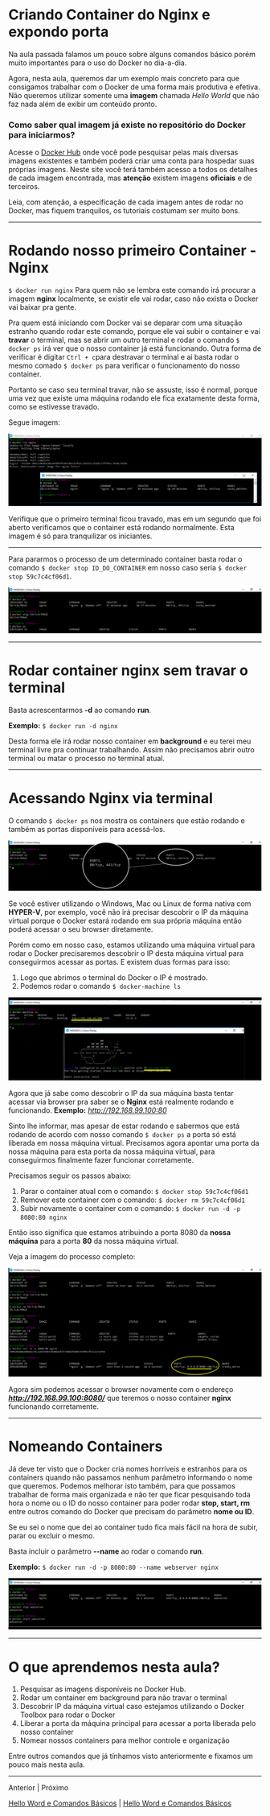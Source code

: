 # Criando Container do Nginx e expondo porta

Na aula passada falamos um pouco sobre alguns comandos básico porém muito importantes para o uso do Docker no dia-a-dia.

Agora, nesta aula, queremos dar um exemplo mais concreto para que consigamos trabalhar com o Docker de uma forma mais produtiva e efetiva. Não queremos utilizar somente uma **imagem** chamada _Hello World_ que não faz nada além de exibir um conteúdo pronto.

### Como saber qual imagem já existe no repositório do Docker para iniciarmos?

Acesse o [Docker Hub](https://hub.docker.com) onde você pode pesquisar pelas mais diversas imagens existentes e também poderá criar uma conta para hospedar suas próprias imagens. Neste site você terá também acesso a todos os detalhes de cada imagem encontrada, mas **atenção** existem imagens **oficiais** e de terceiros.

Leia, com atenção, a especificação de cada imagem antes de rodar no Docker, mas fiquem tranquilos, os tutoriais costumam ser muito bons.

***

# Rodando nosso primeiro Container - Nginx

`$ docker run nginx` Para quem não se lembra este comando irá procurar a imagem **nginx** localmente, se existir ele vai rodar, caso não exista o Docker vai baixar pra gente.

Pra quem está iniciando com Docker vai se deparar com uma situação estranho quando rodar este comando, porque ele vai subir o container e vai **travar** o terminal, mas se abrir um outro terminal e rodar o comando `$ docker ps` irá ver que o nosso container já está funcionando. Outra forma de verificar é digitar `Ctrl + c`para destravar o terminal e ai basta rodar o mesmo comado `$ docker ps` para verificar o funcionamento do nosso container.

Portanto se caso seu terminal travar, não se assuste, isso é normal, porque uma vez que existe uma máquina rodando ele fica exatamente desta forma, como se estivesse travado.

Segue imagem:

![Docker run nginx](./images/docker-run-nginx.png "Docker run nginx")

Verifique que o primeiro terminal ficou travado, mas em um segundo que foi aberto verificamos que o container está rodando normalmente. Esta imagem é só para tranquilizar os iniciantes.

***
Para pararmos o processo de um determinado container basta rodar o comando `$ docker stop ID_DO_CONTAINER` em nosso caso seria `$ docker stop 59c7c4cf06d1`.

![Docker run stop](./images/docker-run-stop.png "Docker run stop")

***

# Rodar container nginx sem travar o terminal

Basta acrescentarmos **-d** ao comando **run**.

**Exemplo:** `$ docker run -d nginx`

Desta forma ele irá rodar nosso container em **background** e eu terei meu terminal livre pra continuar trabalhando. Assim não precisamos abrir outro terminal ou matar o processo no terminal atual.

***

# Acessando Nginx via terminal

O comando `$ docker ps` nos mostra os containers que estão rodando e também as portas disponíveis para acessá-los.

![Docker posts](./images/docker-ports.png "Docker ports")

Se você estiver utilizando o Windows, Mac ou Linux de forma nativa com **HYPER-V**, por exemplo, você não irá precisar descobrir o IP da máquina virtual porque o Docker estará rodando em sua própria máquina então poderá acessar o seu browser diretamente.

Porém como em nosso caso, estamos utilizando uma máquina virtual para rodar o Docker precisaremos descobrir o IP desta máquina virtual para conseguirmos acessar as portas. E existem duas formas para isso:

1. Logo que abrimos o terminal do Docker o IP é mostrado.
2. Podemos rodar o comando `$ docker-machine ls`

![Docker Machine IP](./images/docker-machine-ip.png "Docker Machine IP")

Agora que já sabe como descobrir o IP da sua máquina basta tentar acessar via browser pra saber se o **Nginx** está realmente rodando e funcionando. **Exemplo:** _http://192.168.99.100:80_

Sinto lhe informar, mas apesar de estar rodando e sabermos que está rodando de acordo com nosso comando `$ docker ps` a porta só está liberada em nossa máquina virtual. Precisamos agora apontar uma porta da nossa máquina para esta porta da nossa máquina virtual, para conseguirmos finalmente fazer funcionar corretamente.

Precisamos seguir os passos abaixo:

1. Parar o container atual com o comando: `$ docker stop 59c7c4cf06d1`
2. Remover este container com o comando: `$ docker rm 59c7c4cf06d1`
3. Subir novamente o container com o comando: `$ docker run -d -p 8080:80 nginx`

Então isso significa que estamos atribuindo a porta 8080 da **nossa máquina** para a porta **80** da nossa máquina virtual.

Veja a imagem do processo completo:

![Docker Expondo Porta](./images/docker-expondo-porta.png "Docker Expondo Porta")

Agora sim podemos acessar o browser novamente com o endereço **_http://192.168.99.100:8080/_** que teremos o nosso container **nginx** funcionando corretamente.

***

# Nomeando Containers

Já deve ter visto que o Docker cria nomes horríveis e estranhos para os containers quando não passamos nenhum parâmetro informando o nome que queremos. Podemos melhorar isto também, para que possamos trabalhar de forma mais organizada e não ter que ficar pesquisando toda hora o nome ou o ID do nosso container para poder rodar **stop, start, rm** entre outros comando do Docker que precisam do parâmetro **nome ou ID**.

Se eu sei o nome que dei ao container tudo fica mais fácil na hora de subir, parar ou excluir o mesmo.

Basta incluir o parâmetro **--name** ao rodar o comando **run**.

**Exemplo:** `$ docker run -d -p 8080:80 --name webserver nginx`

![Docker nomeando container](./images/docker-name-container.png "Docker nomeando container")

***

# O que aprendemos nesta aula?

1. Pesquisar as imagens disponíveis no Docker Hub.
2. Rodar um container em background para não travar o terminal
3. Descobrir IP da máquina virtual caso estejamos utilizando o Docker Toolbox para rodar o Docker
4. Liberar a porta da máquina principal para acessar a porta liberada pelo nosso container
5. Nomear nossos containers para melhor controle e organização

Entre outros comandos que já tínhamos visto anteriormente e fixamos um pouco mais nesta aula.

***
Anterior | Próximo

[Hello Word e Comandos Básicos](./hello_word_comandos_basicos.md) | [Hello Word e Comandos Básicos](./hello_word_comandos_basicos.md)

